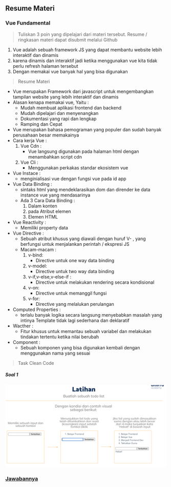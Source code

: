 ## Resume Materi 
### Vue Fundamental

> Tuliskan 3 poin yang dipelajari dari materi tersebut. Resume / ringkasan materi dapat disubmit melalui Github
1. Vue adalah sebuah framework JS yang dapat membantu website lebih interaktif dan dinamis
2. karena dinamis dan interaktif jadi ketika menggunakan vue kita tidak perlu refresh halaman tersebut
3. Dengan memakai vue banyak hal yang bisa digunakan

> Resume Materi
-   Vue merupakan Framework dari javascript untuk mengembangkan tampilan website yang lebih interaktif dan dinamis
-   Alasan kenapa memakai vue, Yaitu :
    -   Mudah membuat aplikasi frontend dan backend
    -   Mudah dipelajari dan menyenangkan
    -   Dokumentasi yang rapi dan lengkap
    -   Ramping dan Cepat
-   Vue merupakan bahasa pemograman yang populer dan sudah banyak perusahaan besar memakainya
-   Cara kerja Vue :
    1.  Vue Cdn :
        -   Vue langsung digunakan pada halaman html dengan menambahkan script cdn
    2.  Vue Cli :
        -   Menggunakan perkakas standar ekosistem vue
-   Vue Instace :
    -   menginialisasi vue dengan fungsi vue pada id app
-   Vue Data Binding :
    -   sintaks html yang mendeklarasikan dom dan dirender ke data instance vue yang mendasarinya
    -   Ada 3 Cara Data Binding :
        1.  Dalam konten
        2.  pada Atribut elemen
        3.  Elemen HTML
-   Vue Reactivity :
    -   Memiliki property data
-   Vue Directive :
    -   Sebuah atribut khusus yang diawali dengan huruf V- , yang berfungsi untuk menjalankan perintah / ekspresi JS
    -   Macam-macam :
        1.  v-bind:
            -   Directive untuk one way data binding
        2.  v-model:
            -   Directive untuk two way data binding
        3.  v-if,v-else,v-else-if :
            -   Directive untuk melakukan rendering secara kondisional
        4.  v-on:
            -   Directive untuk memanggil fungsi
        5.  v-for:
            -   Directive yang melalukan perulangan
-   Computed Properties :
    -   terlalu banyak logika secara langsung menyebabkan masalah yang intinya Template tidak lagi sederhana dan deklaratif
-   Wacther :
    -   Fitur khusus untuk memantau sebuah variabel dan melakukan tindakan tertentu ketika nilai berubah
-   Component :
    -   Sebuah komponen yang bisa digunakan kembali dengan menggunakan nama yang sesuai


> Task Clean Code
##### Soal 1
![Soal](./Screenshots/soal.png)

### [Jawabannya](./Praktikum/task.html)